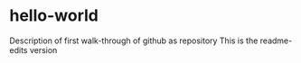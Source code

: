 # hello-world
Description of first walk-through of github as repository
This is the readme-edits version
